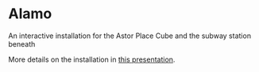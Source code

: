 Alamo
=====

An interactive installation for the Astor Place Cube and the subway station beneath

More details on the installation in [this presentation](http://www.scribd.com/doc/140691551/Astor-Place-Cube-Alamo-Interactive-Sound-Installation).

